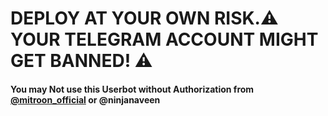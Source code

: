 # DEPLOY AT YOUR OWN RISK.⚠️ YOUR TELEGRAM ACCOUNT MIGHT GET BANNED! ⚠️

#### You may Not use this Userbot without Authorization from [@mitroon_official](https://telegram.me/ninjanaveen) or @ninjanaveen

